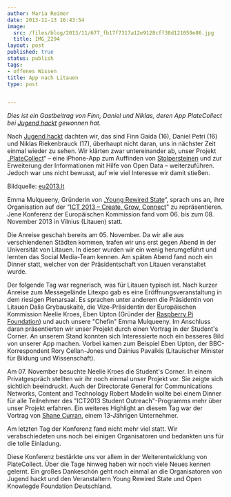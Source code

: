 ```yaml
---
author: Maria Reimer
date: 2013-11-13 16:43:54
image:
  src: /files/blog/2013/11/677_fb17f7317a12e9128cff38d121059e86.jpg
  title: IMG_2294
layout: post
published: true
status: publish
tags:
- offenes Wissen
title: App nach Litauen
type: post


---
```


_Dies ist ein Gastbeitrag von Finn, Daniel und Niklas, deren App PlateCollect bei [Jugend hackt](http://jugendhackt.de) gewonnen hat._

Nach [Jugend hackt](http://jugendhackt.de/) dachten wir, das sind Finn Gaida (16), Daniel Petri (16) und Niklas Riekenbrauck (17), überhaupt nicht daran, uns in nächster Zeit einmal wieder zu sehen. Wir klärten zwar untereinander ab, unser Projekt „[PlateCollect](https://github.com/finngaida/PlateCollect)“ – eine iPhone-App zum Auffinden von [Stolpersteinen](http://de.wikipedia.org/wiki/Stolpersteine) und zur Erweiterung der Informationen mit Hilfe von Open Data – weiterzuführen. Jedoch war uns nicht bewusst, auf wie viel Interesse wir damit stießen. 

Bildquelle: [eu2013.lt](http://eu2013.lt)

Emma Mulqueeny, Gründerin von „[Young Rewired State](https://youngrewiredstate.org/)“, sprach uns an, ihre Organisation auf der "[ICT 2013 – Create, Grow, Connect](http://ec.europa.eu/digital-agenda/en/ict-2013)" zu repräsentieren. Jene Konferenz der Europäischen Kommission fand vom 06. bis zum 08. November 2013 in Vilnius (Litauen) statt.

Die Anreise geschah bereits am 05. November. Da wir alle aus verschiendenen Städten kommen, trafen wir uns erst gegen Abend in der Universität von Litauen. In dieser wurden wir ein wenig herumgeführt und lernten das Social Media-Team kennen. Am späten Abend fand noch ein Dinner statt, welcher von der Präsidentschaft von Litauen veranstaltet wurde. 

Der folgende Tag war regnerisch, was für Litauen typisch ist. Nach kurzer Anreise zum Messegelände Litexpo gab es eine Eröffnungsveranstaltung in dem riesigen Plenarsaal. Es sprachen unter anderem die Präsidentin von Litauen Dalia Grybauskaitė, die Vize-Präsidentin der Europäischen Kommission Neelie Kroes, Eben Upton (Gründer der [Raspberry Pi Foundation](http://www.raspberrypi.org/)) und auch unsere "Chefin" Emma Mulqueeny. Im Anschluss daran präsentierten wir unser Projekt durch einen Vortrag in der Student's Corner. An unserem Stand konnten sich Interessierte noch ein besseres Bild von unserer App machen. Vorbei kamen zum Beispiel Eben Upton, der BBC-Korrespondent Rory Cellan-Jones und Dainius Pavalkis (Litauischer Minister für Bildung und Wissenschaft).

Am 07. November besuchte Neelie Kroes die Student's Corner. In einem Privatgespräch stellten wir ihr noch einmal unser Projekt vor. Sie zeigte sich sichtlich beeindruckt. Auch der Directorate General for Communications Networks, Content and Technology Robert Madelin wollte bei einem Dinner für alle Teilnehmer des "ICT2013 Student Outreach"-Programms mehr über unser Projekt erfahren. Ein weiteres Highlight an diesem Tag war der Vortrag von [Shane Curran](http://www.allaboutbusiness.ie/denlive/junior/Libramatic), einem 13-Jährigen Unternehmer. 

Am letzten Tag der Konferenz fand nicht mehr viel statt. Wir verabschiedeten uns noch bei einigen Organisatoren und bedankten uns für die tolle Einladung.

Diese Konferenz bestärkte uns vor allem in der Weiterentwicklung von PlateCollect. Über die Tage hinweg haben wir noch viele Neues kennen gelernt. Ein großes Dankeschön geht noch einmal an die Organisatoren von Jugend hackt und den Veranstaltern Young Rewired State und Open Knowlegde Foundation Deutschland.